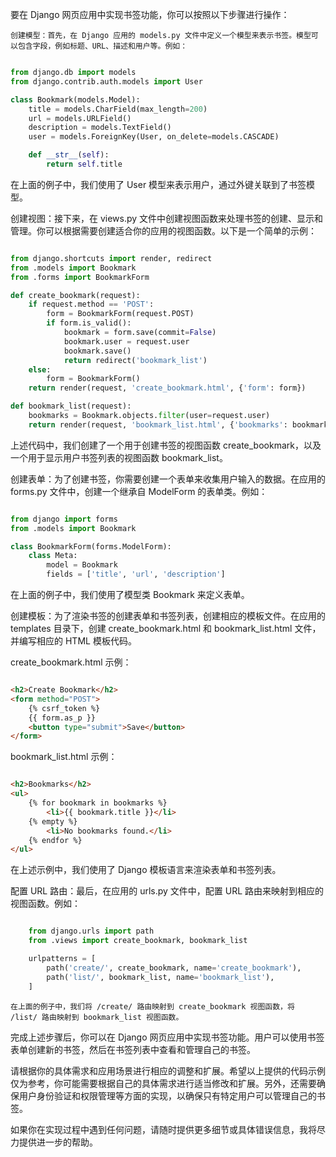要在 Django 网页应用中实现书签功能，你可以按照以下步骤进行操作：

    创建模型：首先，在 Django 应用的 models.py 文件中定义一个模型来表示书签。模型可以包含字段，例如标题、URL、描述和用户等。例如：
```    python

from django.db import models
from django.contrib.auth.models import User

class Bookmark(models.Model):
    title = models.CharField(max_length=200)
    url = models.URLField()
    description = models.TextField()
    user = models.ForeignKey(User, on_delete=models.CASCADE)

    def __str__(self):
        return self.title
```
在上面的例子中，我们使用了 User 模型来表示用户，通过外键关联到了书签模型。

创建视图：接下来，在 views.py 文件中创建视图函数来处理书签的创建、显示和管理。你可以根据需要创建适合你的应用的视图函数。以下是一个简单的示例：
```python

from django.shortcuts import render, redirect
from .models import Bookmark
from .forms import BookmarkForm

def create_bookmark(request):
    if request.method == 'POST':
        form = BookmarkForm(request.POST)
        if form.is_valid():
            bookmark = form.save(commit=False)
            bookmark.user = request.user
            bookmark.save()
            return redirect('bookmark_list')
    else:
        form = BookmarkForm()
    return render(request, 'create_bookmark.html', {'form': form})

def bookmark_list(request):
    bookmarks = Bookmark.objects.filter(user=request.user)
    return render(request, 'bookmark_list.html', {'bookmarks': bookmarks})
```
上述代码中，我们创建了一个用于创建书签的视图函数 create_bookmark，以及一个用于显示用户书签列表的视图函数 bookmark_list。

创建表单：为了创建书签，你需要创建一个表单来收集用户输入的数据。在应用的 forms.py 文件中，创建一个继承自 ModelForm 的表单类。例如：
```python

from django import forms
from .models import Bookmark

class BookmarkForm(forms.ModelForm):
    class Meta:
        model = Bookmark
        fields = ['title', 'url', 'description']
```
在上面的例子中，我们使用了模型类 Bookmark 来定义表单。

创建模板：为了渲染书签的创建表单和书签列表，创建相应的模板文件。在应用的 templates 目录下，创建 create_bookmark.html 和 bookmark_list.html 文件，并编写相应的 HTML 模板代码。

create_bookmark.html 示例：
```html

<h2>Create Bookmark</h2>
<form method="POST">
    {% csrf_token %}
    {{ form.as_p }}
    <button type="submit">Save</button>
</form>
```
bookmark_list.html 示例：
```html

<h2>Bookmarks</h2>
<ul>
    {% for bookmark in bookmarks %}
        <li>{{ bookmark.title }}</li>
    {% empty %}
        <li>No bookmarks found.</li>
    {% endfor %}
</ul>
```
在上述示例中，我们使用了 Django 模板语言来渲染表单和书签列表。

配置 URL 路由：最后，在应用的 urls.py 文件中，配置 URL 路由来映射到相应的视图函数。例如：
```python

    from django.urls import path
    from .views import create_bookmark, bookmark_list

    urlpatterns = [
        path('create/', create_bookmark, name='create_bookmark'),
        path('list/', bookmark_list, name='bookmark_list'),
    ]
```
    在上面的例子中，我们将 /create/ 路由映射到 create_bookmark 视图函数，将 /list/ 路由映射到 bookmark_list 视图函数。

完成上述步骤后，你可以在 Django 网页应用中实现书签功能。用户可以使用书签表单创建新的书签，然后在书签列表中查看和管理自己的书签。

请根据你的具体需求和应用场景进行相应的调整和扩展。希望以上提供的代码示例仅为参考，你可能需要根据自己的具体需求进行适当修改和扩展。另外，还需要确保用户身份验证和权限管理等方面的实现，以确保只有特定用户可以管理自己的书签。

如果你在实现过程中遇到任何问题，请随时提供更多细节或具体错误信息，我将尽力提供进一步的帮助。
